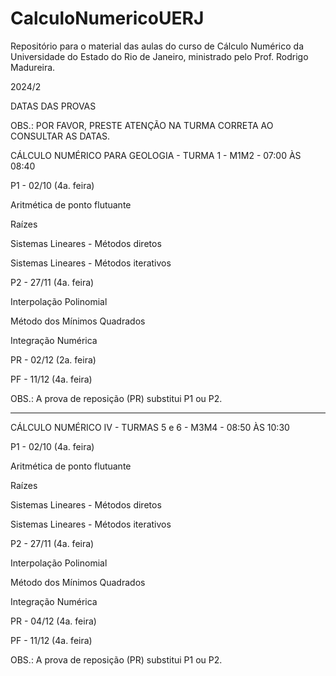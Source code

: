 # CalculoNumericoUERJ
Repositório para o material das aulas do curso de Cálculo Numérico da Universidade do Estado do Rio de Janeiro, ministrado pelo Prof. Rodrigo Madureira.


2024/2


DATAS DAS PROVAS

OBS.: POR FAVOR, PRESTE ATENÇÃO NA TURMA CORRETA AO CONSULTAR AS DATAS.


CÁLCULO NUMÉRICO PARA GEOLOGIA - TURMA 1 - M1M2 - 07:00 ÀS 08:40

P1 - 02/10 (4a. feira)

Aritmética de ponto flutuante

Raízes

Sistemas Lineares - Métodos diretos

Sistemas Lineares - Métodos iterativos



P2 - 27/11 (4a. feira)

Interpolação Polinomial

Método dos Mínimos Quadrados

Integração Numérica


PR - 02/12 (2a. feira)

PF - 11/12 (4a. feira)

OBS.: A prova de reposição (PR) substitui P1 ou P2.




***************************************************************************************************************

CÁLCULO NUMÉRICO IV - TURMAS 5 e 6 - M3M4 - 08:50 ÀS 10:30

P1 - 02/10 (4a. feira)

Aritmética de ponto flutuante

Raízes

Sistemas Lineares - Métodos diretos

Sistemas Lineares - Métodos iterativos



P2 - 27/11 (4a. feira)

Interpolação Polinomial

Método dos Mínimos Quadrados

Integração Numérica


PR - 04/12 (4a. feira)

PF - 11/12 (4a. feira)

OBS.: A prova de reposição (PR) substitui P1 ou P2.

